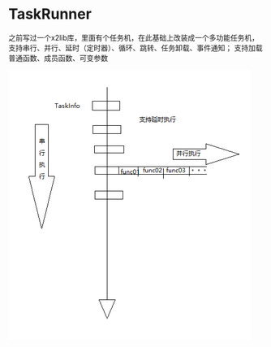 # TaskRunner
之前写过一个x2lib库，里面有个任务机，在此基础上改装成一个多功能任务机，
支持串行、并行、延时（定时器）、循环、跳转、任务卸载、事件通知；
支持加载普通函数、成员函数、可变参数

![image](https://github.com/fakerXue/TaskRunner/blob/main/TaskRunner.png)
